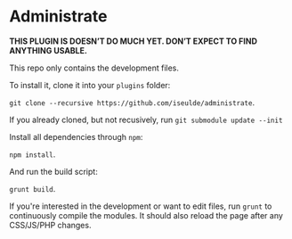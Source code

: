 # Administrate

**THIS PLUGIN IS DOESN’T DO MUCH YET. DON’T EXPECT TO FIND ANYTHING USABLE.**

This repo only contains the development files.

To install it, clone it into your `plugins` folder:

`git clone --recursive https://github.com/iseulde/administrate`.

If you already cloned, but not recusively, run `git submodule update --init`

Install all dependencies through `npm`:

`npm install`.

And run the build script:

`grunt build`.

If you're interested in the development or want to edit files, run `grunt` to continuously compile the modules. It should also reload the page after any CSS/JS/PHP changes.
